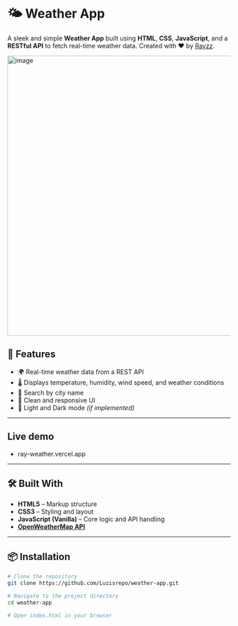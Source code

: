 # 🌤️ Weather App

A sleek and simple **Weather App** built using **HTML**, **CSS**, **JavaScript**, and a **RESTful API** to fetch real-time weather data. Created with ❤️ by [Rayzz](https://github.com/Luzisrepo).

<img width="1919" height="631" alt="image" src="https://github.com/user-attachments/assets/65b4c5a5-57c8-4c81-a871-51a60ea40d2d" />



## 🚀 Features

- 🌍 Real-time weather data from a REST API
- 🌡️ Displays temperature, humidity, wind speed, and weather conditions
- 📍 Search by city name
- 🎨 Clean and responsive UI
- 🌙 Light and Dark mode *(if implemented)*

---
## Live demo

- ray-weather.vercel.app

---

## 🛠️ Built With

- **HTML5** – Markup structure
- **CSS3** – Styling and layout
- **JavaScript (Vanilla)** – Core logic and API handling
- **[OpenWeatherMap API](https://openweathermap.org/api)**

---

## 📦 Installation

```bash
# Clone the repository
git clone https://github.com/Luzisrepo/weather-app.git

# Navigate to the project directory
cd weather-app

# Open index.html in your browser
